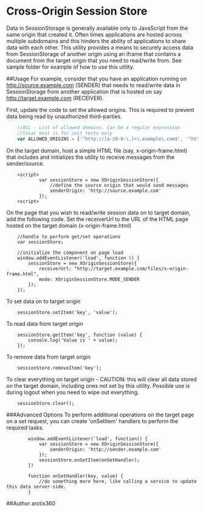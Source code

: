 # Cross-Origin Session Store

Data in SessionStorage is generally available only to JavaScript from the same origin that created it. Often times applications are hosted across multiple subdomains and this hinders the ability of applications to share data with each other. This utility provides a means to securely access data from SessionStorage of another origin using an iframe that contains a document from the target origin that you need to read/write from. See sample folder for example of how to use this utility. 

##Usage
For example, consider that you have an application running on http://source.example.com (SENDER) that needs to read/write data in SessionStorage from another application that is hosted on say http://target.example.com (RECEIVER).

First, update the code to set the allowed origins. This is required to prevent data being read by unauthorized third-parties.

````JavaScript
    //ACL - List of allowed domains. Can be a regular expression
    //local host is for unit tests only
    var ALLOWED_ORIGINS = ['^http://[a-z0-9-\.]+\.example\.com$', '^http://localhost:9876$'];
````
On the target domain, host a simple HTML file (say, x-origin-frame.html) that includes and initializes the utility to receive messages from the sender/source.

````
    <script>
            var sessionStore = new XOriginSessionStore({
                //define the source origin that would send messages
                senderOrigin: 'http://source.example.com'
            });
    <script>            
````
On the page that you wish to read/write session data on to target domain, add the following code. Set the receiverUrl to the URL of the HTML page hosted on the target domain (x-origin-frame.html)

````
    //handle to perform get/set operations
    var sessionStore;
    
    //initialize the component on page load
    window.addEventListener('load', function () {
        sessionStore = new XOriginSessionStore({
            receiverUrl: "http://target.example.com/files/x-origin-frame.html",
            mode: XOriginSessionStore.MODE_SENDER
        });
    });
````

To set data on to target origin

````
    sessionStore.setItem('key', 'value');
````

To read data from target origin

````
    sessionStore.getItem('key', function (value) {
        console.log('Value is ' + value);
    });
````

To remove data from target origin

````
    sessionStore.removeItem('key');
````

To clear everything on target origin - CAUTION: this will clear all data stored on the target domain, including ones not set by this utility.
Possible use is during logout when you need to wipe out everything.

````
    sessionStore.clear();
````

###Advanced Options
To perform additional operations on the target page on a set request, you can create 'onSetItem' handlers to perform the required tasks.

````
        window.addEventListener('load', function() {
            var sessionStore = new XOriginSessionStore({
                senderOrigin: 'http://sender.example.com'
            });
            sessionStore.onSetItem(onSetHandler);
        })

        function onSetHandler(key, value) {
            //do something more here, like calling a service to update this data server-side.
        }
````

##Author
arctix360

